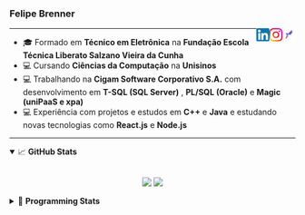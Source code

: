 <h3>Felipe Brenner</h3>

<a href="https://app.rocketseat.com.br/me/felipe-de-oliveira-brenner-conta-ignite" target="_blank" rel="nofollow"><img align="right" width="23rem" src="./assets/rocketseat.png" alt="Rocketseat: @felipe-de-oliveira-brenner-conta-ignite"/></a>
<a href="https://www.instagram.com/felipeobrenner/" target="_blank" rel="nofollow"><img align="right" width="23rem" src="./assets/instagram.png" alt="Instagram: @felipeobrenner"/></a>
<a href="https://www.linkedin.com/in/felipe-de-oliveira-brenner/" target="_blank" rel="nofollow"><img align="right" width="23rem" src="./assets/linkedin.png" alt="LinkedIn: @felipe-de-oliveira-brenner"/></a>

---

- 🎓 Formado em **Técnico em Eletrônica** na **Fundação Escola Técnica Liberato Salzano Vieira da Cunha**
- 💻 Cursando **Ciências da Computação** na **Unisinos**
- 💻 Trabalhando na **Cigam Software Corporativo S.A.** com desenvolvimento em **T-SQL (SQL Server)** , **PL/SQL (Oracle)** e **Magic (uniPaaS e xpa)**
- 💻 Experiência com projetos e estudos em **C++** e **Java** e estudando novas tecnologias como **React.js** e **Node.js**

---

<details open>
  <summary>📈 <b>GitHub Stats</b></summary>
  <br>
  <p align="center">
  <img src="https://github-readme-stats.vercel.app/api?username=felipebrenner&show_icons=true&theme=dark"/>
  <img src="https://github-readme-stats.vercel.app/api/top-langs/?username=felipebrenner&layout=compact&theme=dark">
  </p>

</details>

<details>
  <summary>🤖 <b>Programming Stats</b></summary>
  <br/>

  <!--START_SECTION:waka-->
**🐱 My Github Data** 

> 🏆 398 Contributions in the Year 2021
 > 
> 📦 108.5 kB Used in Github's Storage 
 > 
> 🚫 Not Opted to Hire
 > 
> 📜 17 Public Repositories 
 > 
> 🔑 0 Private Repositories  
 > 
**I'm a Night 🦉** 

```text
🌞 Morning    33 commits     ██░░░░░░░░░░░░░░░░░░░░░░░   8.42% 
🌆 Daytime    108 commits    ███████░░░░░░░░░░░░░░░░░░   27.55% 
🌃 Evening    228 commits    ██████████████░░░░░░░░░░░   58.16% 
🌙 Night      23 commits     █░░░░░░░░░░░░░░░░░░░░░░░░   5.87%

```
📅 **I'm Most Productive on Tuesday** 

```text
Monday       65 commits     ████░░░░░░░░░░░░░░░░░░░░░   16.58% 
Tuesday      86 commits     █████░░░░░░░░░░░░░░░░░░░░   21.94% 
Wednesday    34 commits     ██░░░░░░░░░░░░░░░░░░░░░░░   8.67% 
Thursday     44 commits     ██░░░░░░░░░░░░░░░░░░░░░░░   11.22% 
Friday       25 commits     █░░░░░░░░░░░░░░░░░░░░░░░░   6.38% 
Saturday     58 commits     ███░░░░░░░░░░░░░░░░░░░░░░   14.8% 
Sunday       80 commits     █████░░░░░░░░░░░░░░░░░░░░   20.41%

```


📊 **This Week I Spent My Time On** 

```text
💬 Programming Languages: 
JavaScript               16 hrs 5 mins       █████████████░░░░░░░░░░░░   55.03% 
TypeScript               9 hrs 24 mins       ████████░░░░░░░░░░░░░░░░░   32.19% 
SCSS                     1 hr 40 mins        █░░░░░░░░░░░░░░░░░░░░░░░░   5.72% 
JSON                     1 hr 34 mins        █░░░░░░░░░░░░░░░░░░░░░░░░   5.4% 
Markdown                 28 mins             ░░░░░░░░░░░░░░░░░░░░░░░░░   1.65%

🔥 Editors: 
VS Code                  29 hrs 14 mins      █████████████████████████   100.0%

🐱‍💻 Projects: 
www_CGFrontEnd           17 hrs 24 mins      ███████████████░░░░░░░░░░   59.51% 
ignite-reactjs-desafios  8 hrs 9 mins        ███████░░░░░░░░░░░░░░░░░░   27.91% 
ignite-reactjs-dashgo    3 hrs 23 mins       ███░░░░░░░░░░░░░░░░░░░░░░   11.6% 
Unknown Project          12 mins             ░░░░░░░░░░░░░░░░░░░░░░░░░   0.7% 
www_CGFrontTemplate      4 mins              ░░░░░░░░░░░░░░░░░░░░░░░░░   0.27%

💻 Operating System: 
Linux                    29 hrs 14 mins      █████████████████████████   100.0%

```

**I Mostly Code in TypeScript** 

```text
TypeScript               5 repos             ███████░░░░░░░░░░░░░░░░░░   31.25% 
Java                     3 repos             ████░░░░░░░░░░░░░░░░░░░░░   18.75% 
CSS                      2 repos             ███░░░░░░░░░░░░░░░░░░░░░░   12.5% 
Assembly                 1 repo              █░░░░░░░░░░░░░░░░░░░░░░░░   6.25% 
HTML                     1 repo              █░░░░░░░░░░░░░░░░░░░░░░░░   6.25%

```



 Last Updated on 02/07/2021
<!--END_SECTION:waka-->
</details>
